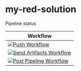 # my-red-solution

Pipeline status

| Workflow                                                                                                                                                                                                                                            |
| --------------------------------------------------------------------------------------------------------------------------------------------------------------------------------------------------------------------------------------------------- |
| [![Push Workflow](https://github.com/redorionwood-org/my-red-solution/actions/workflows/push-workflow.yml/badge.svg)](https://github.com/redorionwood-org/my-red-solution/actions/workflows/push-workflow.yml)                                      |
| [![Send Artifacts Workflow](https://github.com/redorionwood-org/my-red-solution/actions/workflows/notify-workflow.yml/badge.svg)](https://github.com/redorionwood-org/my-red-solution/actions/workflows/notify-workflow.yml/badge.svg)              |
| [![Post Pipeline Workflow](https://github.com/redorionwood-org/my-red-solution/actions/workflows/post-pipeline-workflow.yml/badge.svg)](https://github.com/redorionwood-org/my-red-solution/actions/workflows/post-pipeline-workflow.yml/badge.svg) |
